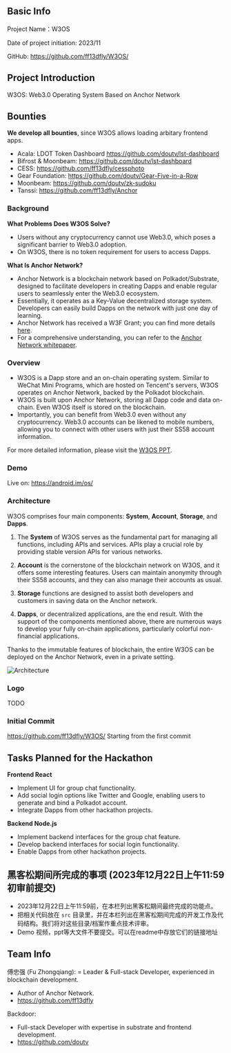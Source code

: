 ## Basic Info

Project Name：W3OS

Date of project initiation: 2023/11

GitHub: https://github.com/ff13dfly/W3OS/

## Project Introduction
W3OS: Web3.0 Operating System Based on Anchor Network

## Bounties
**We develop all bounties**, since W3OS allows loading arbitary frontend apps.

- Acala: LDOT Token Dashboard https://github.com/doutv/lst-dashboard
- Bifrost & Moonbeam: https://github.com/doutv/lst-dashboard
- CESS: https://github.com/ff13dfly/cessphoto
- Gear Foundation: https://github.com/doutv/Gear-Five-in-a-Row
- Moonbeam: https://github.com/doutv/zk-sudoku
- Tanssi: https://github.com/ff13dfly/Anchor

### Background
**What Problems Does W3OS Solve?**
- Users without any cryptocurrency cannot use Web3.0, which poses a significant barrier to Web3.0 adoption.
- On W3OS, there is no token requirement for users to access Dapps. 

**What Is Anchor Network?**
- Anchor Network is a blockchain network based on Polkadot/Substrate, designed to facilitate developers in creating Dapps and enable regular users to seamlessly enter the Web3.0 ecosystem.
- Essentially, it operates as a Key-Value decentralized storage system. Developers can easily build Dapps on the network with just one day of learning.
- Anchor Network has received a W3F Grant; you can find more details [here](https://github.com/w3f/Grants-Program/pull/1528).
- For a comprehensive understanding, you can refer to the [Anchor Network whitepaper](https://github.com/ff13dfly/EasyPolka/blob/main/anchor%20network/Anchor_Network_White_Paper_EN.md).

### Overview
- W3OS is a Dapp store and an on-chain operating system. Similar to WeChat Mini Programs, which are hosted on Tencent's servers, W3OS operates on Anchor Network, backed by the Polkadot blockchain.
- W3OS is built upon Anchor Network, storing all Dapp code and data on-chain. Even W3OS itself is stored on the blockchain.
- Importantly, you can benefit from Web3.0 even without any cryptocurrency. Web3.0 accounts can be likened to mobile numbers, allowing you to connect with other users with just their SS58 account information.

For more detailed information, please visit the [W3OS PPT](docs/W3OS_Overview.pdf).

### Demo
Live on: https://android.im/os/

### Architecture
W3OS comprises four main components: **System**, **Account**, **Storage**, and **Dapps**.

1. The **System** of W3OS serves as the fundamental part for managing all functions, including APIs and services. APIs play a crucial role by providing stable version APIs for various networks.

2. **Account** is the cornerstone of the blockchain network on W3OS, and it offers some interesting features. Users can maintain anonymity through their SS58 accounts, and they can also manage their accounts as usual.

3. **Storage** functions are designed to assist both developers and customers in saving data on the Anchor network.

4. **Dapps**, or decentralized applications, are the end result. With the support of the components mentioned above, there are numerous ways to develop your fully on-chain applications, particularly colorful non-financial applications.

Thanks to the immutable features of blockchain, the entire W3OS can be deployed on the Anchor Network, even in a private setting.

![Architecture](docs/architecture.png)

### Logo
TODO

### Initial Commit
https://github.com/ff13dfly/W3OS/ Starting from the first commit


## Tasks Planned for the Hackathon
**Frontend React**
- Implement UI for group chat functionality.
- Add social login options like Twitter and Google, enabling users to generate and bind a Polkadot account.
- Integrate Dapps from other hackathon projects.

**Backend Node.js**
- Implement backend interfaces for the group chat feature.
- Develop backend interfaces for social login functionality.
- Enable Dapps from other hackathon projects.

## 黑客松期间所完成的事项 (2023年12月22日上午11:59初审前提交)

- 2023年12月22日上午11:59前，在本栏列出黑客松期间最终完成的功能点。
- 把相关代码放在 `src` 目录里，并在本栏列出在黑客松期间完成的开发工作及代码结构。我们将对这些目录/档案作重点技术评审。
- Demo 视频，ppt等大文件不要提交。可以在readme中存放它们的链接地址

## Team Info
傅忠强 (Fu Zhongqiang):
= Leader & Full-stack Developer, experienced in blockchain development.
- Author of Anchor Network.
- https://github.com/ff13dfly

Backdoor:
- Full-stack Developer with expertise in substrate and frontend development.
- https://github.com/doutv
